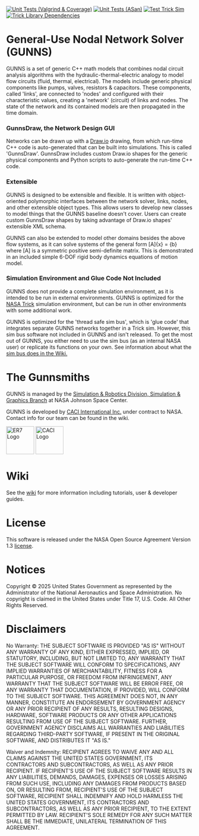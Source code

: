 [![Unit Tests (Valgrind & Coverage)](https://github.com/nasa/gunns/actions/workflows/unit_test.yml/badge.svg)](https://github.com/nasa/gunns/actions/workflows/unit_test.yml) [![Unit Tests (ASan)](https://github.com/nasa/gunns/actions/workflows/unit_test_asan.yml/badge.svg)](https://github.com/nasa/gunns/actions/workflows/unit_test_asan.yml) [![Test Trick Sim](https://github.com/nasa/gunns/actions/workflows/sim_test.yml/badge.svg)](https://github.com/nasa/gunns/actions/workflows/sim_test.yml) [![Trick Library Dependencies](https://github.com/nasa/gunns/actions/workflows/lib_deps.yml/badge.svg)](https://github.com/nasa/gunns/actions/workflows/lib_deps.yml)

# General-Use Nodal Network Solver (GUNNS)

GUNNS is a set of generic C++ math models that combines nodal circuit analysis algorithms with the hydraulic-thermal-electric analogy to model flow circuits (fluid, thermal, electrical).  The models include generic physical components like pumps, valves, resistors & capacitors.  These components, called 'links', are connected to 'nodes' and configured with their characteristic values, creating a 'network' (circuit) of links and nodes.  The state of the network and its contained models are then propagated in the time domain.

### GunnsDraw, the Network Design GUI

Networks can be drawn up with a [Draw.io](https://www.draw.io) drawing, from which run-time C++ code is auto-generated that can be built into simulations.  This is called 'GunnsDraw'.  GunnsDraw includes custom Draw.io shapes for the generic physical components and Python scripts to auto-generate the run-time C++ code.

### Extensible

GUNNS is designed to be extensible and flexible.  It is written with object-oriented polymorphic interfaces between the network solver, links, nodes, and other extensible object types.  This allows users to develop new classes to model things that the GUNNS baseline doesn't cover.  Users can create custom GunnsDraw shapes by taking advantage of Draw.io shapes' extensible XML schema.

GUNNS can also be extended to model other domains besides the above flow systems, as it can solve systems of the general form [A]{x} = {b} where [A] is a symmetric positive semi-definite matrix.  This is demonstrated in an included simple 6-DOF rigid body dynamics equations of motion model.

### Simulation Environment and Glue Code Not Included

GUNNS does not provide a complete simulation environment, as it is intended to be run in external environments.  GUNNS is optimized for the [NASA Trick](https://github.com/nasa/trick) simulation environment, but can be run in other environments with some additional work.

GUNNS is optimized for the 'thread safe sim bus', which is 'glue code' that integrates separate GUNNS networks together in a Trick sim.  However, this sim bus software not included in GUNNS and isn't released.  To get the most out of GUNNS, you either need to use the sim bus (as an internal NASA user) or replicate its functions on your own.  See information about what the [sim bus does in the Wiki.](https://github.com/nasa/gunns/wiki/Sim_Bus_Users_Guide_for_GUNNS)

# The Gunnsmiths

GUNNS is managed by the [Simulation & Robotics Division, Simulation & Graphics Branch](https://www.nasa.gov/software-robotics-and-simulation-division/simulation-and-graphics-branch/) at NASA Johnson Space Center.

GUNNS is developed by [CACI International Inc.](https://www.caci.com) under contract to NASA.  Contact info for our team can be found in the wiki.

<p align=left>
<img src="https://raw.github.com/nasa/gunns/master/ER7_logo.png" alt="ER7 Logo" height=75px>
<img src="https://raw.github.com/nasa/gunns/master/CACI_International_logo.png" alt="CACI Logo" height=75px>
</p>

# Wiki

See the [wiki](https://github.com/nasa/gunns/wiki) for more information including tutorials, user & developer guides.

# License

This software is released under the NASA Open Source Agreement Version 1.3 [license](https://github.com/nasa/gunns/blob/master/LICENSE).

# Notices

Copyright © 2025 United States Government as represented by the Administrator of the National Aeronautics and Space Administration. No copyright is claimed in the United States under Title 17, U.S. Code. All Other Rights Reserved.

# Disclaimers

No Warranty: THE SUBJECT SOFTWARE IS PROVIDED "AS IS" WITHOUT ANY WARRANTY OF ANY KIND, EITHER EXPRESSED, IMPLIED, OR STATUTORY, INCLUDING, BUT NOT LIMITED TO, ANY WARRANTY THAT THE SUBJECT SOFTWARE WILL CONFORM TO SPECIFICATIONS, ANY IMPLIED WARRANTIES OF MERCHANTABILITY, FITNESS FOR A PARTICULAR PURPOSE, OR FREEDOM FROM INFRINGEMENT, ANY WARRANTY THAT THE SUBJECT SOFTWARE WILL BE ERROR FREE, OR ANY WARRANTY THAT DOCUMENTATION, IF PROVIDED, WILL CONFORM TO THE SUBJECT SOFTWARE. THIS AGREEMENT DOES NOT, IN ANY MANNER, CONSTITUTE AN ENDORSEMENT BY GOVERNMENT AGENCY OR ANY PRIOR RECIPIENT OF ANY RESULTS, RESULTING DESIGNS, HARDWARE, SOFTWARE PRODUCTS OR ANY OTHER APPLICATIONS RESULTING FROM USE OF THE SUBJECT SOFTWARE. FURTHER, GOVERNMENT AGENCY DISCLAIMS ALL WARRANTIES AND LIABILITIES REGARDING THIRD-PARTY SOFTWARE, IF PRESENT IN THE ORIGINAL SOFTWARE, AND DISTRIBUTES IT "AS IS."

Waiver and Indemnity: RECIPIENT AGREES TO WAIVE ANY AND ALL CLAIMS AGAINST THE UNITED STATES GOVERNMENT, ITS CONTRACTORS AND SUBCONTRACTORS, AS WELL AS ANY PRIOR RECIPIENT. IF RECIPIENT'S USE OF THE SUBJECT SOFTWARE RESULTS IN ANY LIABILITIES, DEMANDS, DAMAGES, EXPENSES OR LOSSES ARISING FROM SUCH USE, INCLUDING ANY DAMAGES FROM PRODUCTS BASED ON, OR RESULTING FROM, RECIPIENT'S USE OF THE SUBJECT SOFTWARE, RECIPIENT SHALL INDEMNIFY AND HOLD HARMLESS THE UNITED STATES GOVERNMENT, ITS CONTRACTORS AND SUBCONTRACTORS, AS WELL AS ANY PRIOR RECIPIENT, TO THE EXTENT PERMITTED BY LAW. RECIPIENT'S SOLE REMEDY FOR ANY SUCH MATTER SHALL BE THE IMMEDIATE, UNILATERAL TERMINATION OF THIS AGREEMENT.
